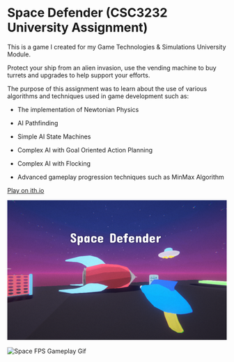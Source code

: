 # Space Defender (CSC3232 University Assignment)

This is a game I created for my Game Technologies & Simulations University Module.

Protect your ship from an alien invasion, use the vending machine to buy turrets and upgrades to help support your efforts.

The purpose of this assignment was to learn about the use of various algorithms and techniques used in game development such as:

   - The implementation of Newtonian Physics

- AI Pathfinding

- Simple AI State Machines

- Complex AI with Goal Oriented Action Planning

- Complex AI with Flocking

-  Advanced gameplay progression techniques such as MinMax Algorithm

[Play on ith.io](https://samcoleman.itch.io/space-defender-university-assignment)

![Game Cover Art](https://github.com/Samuel-Coleman-hub/CSC3232-Game-Tech-Project/blob/main/Assets/SpaceCoverArt.png)

![Space FPS Gameplay Gif](https://github.com/Samuel-Coleman-hub/CSC3232-Game-Tech-Project/blob/main/Assets/spaceGameGif2.gif)
